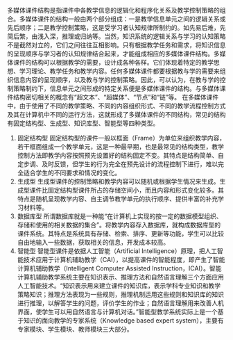 多媒体课件结构是指课件中各教学信息的逻辑化和程序化关系及教学控制策略的组合。多媒体课件的结构一般由两个部分组成：一是教学信息单元之间的逻辑关系或先后顺序；二是教学控制策略，这是受学习者认知规律所制约的。如先易后难，先简后繁，由浅入深，推理或归纳等。当然，知识系统的逻辑关系与学习的认知策略不是截然对立的，它们之间往往互相影响。只有根据教学任务和需求，将知识信息的呈现顺序与学习者的认知规律结合起来，才能组成相应的多媒体课件结构。多媒体课件的结构可以根据教学的需要，设计成各种各样。它们体现着特定的教学思想、学习理论、教学任务和教学内容。任何多媒体课件都要根据教与学的需要来组织信息内容的呈现顺序，以及教与学的控制策略。因此，可以认为，在教与学的控制策略制约下，信息单元之间形成的特定关系便是多媒体课件的结构。与多媒体课件结构密切相关的概念有“超文本”、“超媒体”、“节点”和“链”等。
在多媒体课件中，由于使用了不同的教学策略、不同的内容组织形式、不同的教学流程控制方式及其在计算机中不同的运行方法，这就形成了多媒体课件的不同结构，常见的结构有固定结构型、生成型、知识库型、智能型等四种类型。
1. 固定结构型
固定结构型的课件一般以框面（Frame）为单位来组织教学内容，若干框面组成一个教学单元，这是一种最早期，也是最常见的结构类型，教学控制方法即教学内容按照预先设置好的结构固定不变。其特点是结构简单、自定步调、及时反馈，但学生的行为完全在预先设计的流程控制下进行，难以完全适合学生的不同要求和情况的变化。
2. 生成型
生成型课件的控制策略和教学内容可以随机或根据学生情况来生成。生成型课件比固定结构型课件所占的存储空间小，而且内容和形式变化较多。其特点是随机呈现教学内容、自主调节教学单元的执行顺序、提供丰富的补充学习材料等。
3. 数据库型
所谓数据库就是一种能“在计算机上实现的按一定的数据模型组织、存储和使用的相关数据的集合”。将教学内容存入数据库，就构成数据库型的课件系统。其特点是系统具有存储、检索、排序、更新等功能，学生可以比较自由地输入一些数据，获取相关的信息，开发成本较高。
4. 智能型
智能型课件是依据人工智能（Artificial Intelligence）原理，把人工智能技术应用于计算机辅助教学（CAI），以提高课件的智能程度，即产生了智能计算机辅助教学（Intelligent Computer Assisted Instruction，ICAI）。智能计算机辅助教学系统主要在知识表示、推理方法和自然语言理解三个方面应用人工智能技术。“知识表示用来建立课件的知识库，表示学科专业知识和教学策略知识；推理方法表现为一些规则，推理机制运用这些规则和知识库的知识进行推理，以解答学生的问题，评价学生的作业；自然语言理解用来改善人机界面，使学生可以用自然语言与计算机对话。”智能型教学系统实际上是一个基于知识的面向教学的专家系统（Knowledge based expert system），主要有专家模块、学生模块、教师模块三大部分。
